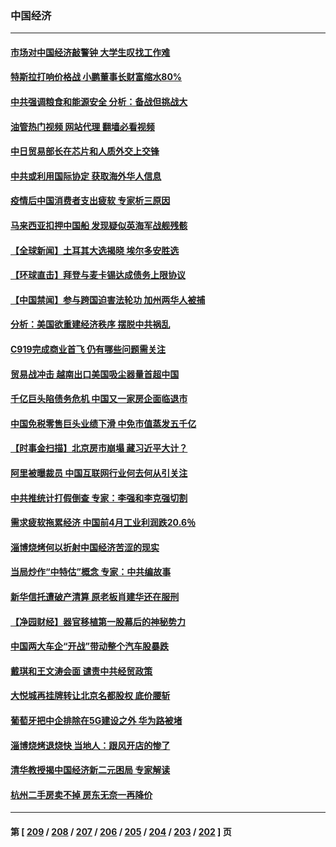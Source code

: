 ### 中国经济
---
#### [市场对中国经济敲警钟 大学生叹找工作难](../../pages/ncid283/n14006173.md?05301245) 
#### [特斯拉打响价格战 小鹏董事长财富缩水80%](../../pages/ncid283/n14006158.md?05301245) 
#### [中共强调粮食和能源安全 分析：备战但挑战大](../../pages/ncid283/n14006155.md?05301245) 
#### [油管热门视频 网站代理 翻墙必看视频](http://138.2.39.72:81/youtube.html?epic-marker?05301245)
#### [中日贸易部长在芯片和人质外交上交锋](../../pages/ncid283/n14006142.md?05301245) 
#### [中共或利用国际协定 获取海外华人信息](../../pages/ncid283/n14006081.md?05301245) 
#### [疫情后中国消费者支出疲软 专家析三原因](../../pages/ncid283/n14005919.md?05301245) 
#### [马来西亚扣押中国船 发现疑似英海军战舰残骸](../../pages/ncid283/n14005866.md?05301245) 
#### [【全球新闻】土耳其大选揭晓 埃尔多安胜选](../../pages/ncid283/n14005817.md?05301245) 
#### [【环球直击】拜登与麦卡锡达成债务上限协议](../../pages/ncid283/n14005815.md?05301245) 
#### [【中国禁闻】参与跨国迫害法轮功 加州两华人被捕](../../pages/ncid283/n14005816.md?05301245) 
#### [分析：美国欲重建经济秩序 摆脱中共祸乱](../../pages/ncid283/n14005488.md?05301245) 
#### [C919完成商业首飞 仍有哪些问题需关注](../../pages/ncid283/n14005421.md?05301245) 
#### [贸易战冲击 越南出口美国吸尘器量首超中国](../../pages/ncid283/n14005314.md?05301245) 
#### [千亿巨头陷债务危机 中国又一家房企面临退市](../../pages/ncid283/n14005121.md?05301245) 
#### [中国免税零售巨头业绩下滑 中免市值蒸发五千亿](../../pages/ncid283/n14005108.md?05301245) 
#### [【时事金扫描】北京房市崩塌 藏习近平大计？](../../pages/ncid283/n14005071.md?05301245) 
#### [阿里被曝裁员 中国互联网行业何去何从引关注](../../pages/ncid283/n14005087.md?05301245) 
#### [中共推统计打假倒查 专家：李强和李克强切割](../../pages/ncid283/n14004910.md?05301245) 
#### [需求疲软拖累经济 中国前4月工业利润跌20.6％](../../pages/ncid283/n14004981.md?05301245) 
#### [淄博烧烤何以折射中国经济苦涩的现实](../../pages/ncid283/n14004808.md?05301245) 
#### [当局炒作“中特估”概念 专家：中共编故事](../../pages/ncid283/n14004802.md?05301245) 
#### [新华信托遭破产清算 原老板肖建华还在服刑](../../pages/ncid283/n14004790.md?05301245) 
#### [【净园财经】器官移植第一股幕后的神秘势力](../../pages/ncid283/n14004702.md?05301245) 
#### [中国两大车企“开战”带动整个汽车股暴跌](../../pages/ncid283/n14004732.md?05301245) 
#### [戴琪和王文涛会面 谴责中共经贸政策](../../pages/ncid283/n14004729.md?05301245) 
#### [大悦城再挂牌转让北京名都股权 底价腰斩](../../pages/ncid283/n14004532.md?05301245) 
#### [葡萄牙把中企排除在5G建设之外 华为路被堵](../../pages/ncid283/n14004587.md?05301245) 
#### [淄博烧烤退烧快 当地人：跟风开店的惨了](../../pages/ncid283/n14004367.md?05301245) 
#### [清华教授揭中国经济新二元困局 专家解读](../../pages/ncid283/n14004185.md?05301245) 
#### [杭州二手房卖不掉 房东无奈一再降价](../../pages/ncid283/n14003727.md?05301245) 

---
#### 第 [ [209](./209.md?05301245) / [208](./208.md?05301245) / [207](./207.md?05301245) / [206](./206.md?05301245) / [205](./205.md?05301245) / [204](./204.md?05301245) / [203](./203.md?05301245) / [202](./202.md?05301245) ] 页
